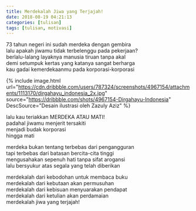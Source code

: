 ```yaml
---
title: Merdekalah Jiwa yang Terjajah!
date: 2018-08-19 04:21:13
categories: [tulisan]
tags: [tulisan, motivasi]
---
```


73 tahun negeri ini sudah merdeka dengan gembira<br />
lalu apakah jiwamu tidak terbelenggu pada pekerjaan?<br />
berlalu-lalang layaknya manusia tiruan tanpa akal<br />
demi setumpuk kertas yang katanya sangat berharga<br />
kau gadai kemerdekaanmu pada korporasi-korporasi<br />

{% include image.html url="https://cdn.dribbble.com/users/787324/screenshots/4967154/attachments/1113170/dirgahayu_indonesia_2x.jpg" source="https://dribbble.com/shots/4967154-Dirgahayu-Indonesia" DescSource="Desain ilustrasi oleh Zazuly Aziz" %}

lalu kau teriakkan MERDEKA ATAU MATI!<br />
padahal jiwamu menjerit tersakiti<br />
menjadi budak korporasi<br />
hingga mati<br />

merdeka bukan tentang terbebas dari pengangguran<br />
tapi terbebas dari batasan bercita-cita tinggi<br />
mengusahakan sepenuh hati tanpa sifat arogansi<br />
lalu bersyukur atas segala yang telah diberikan<br />

merdekalah dari kebodohan untuk membaca buku<br />
merdekalah dari kebutaan akan permusuhan<br />
merdekalah dari kebisuan menyuarakan pendapat<br />
merdekalah dari ketulian akan perdamaian<br />
merdekalah jiwa yang terjajah!